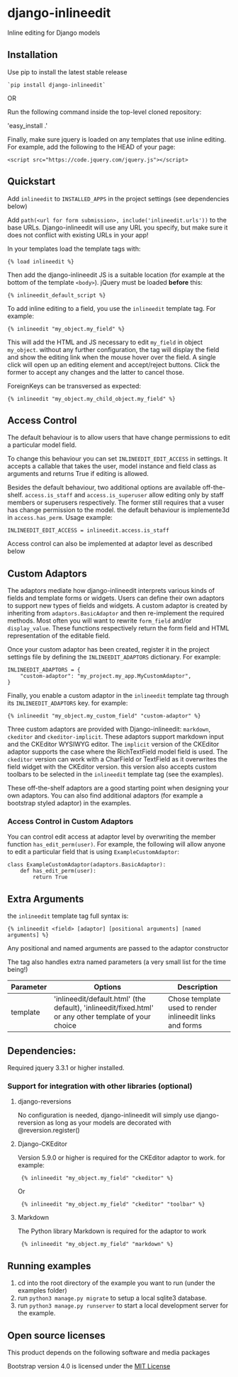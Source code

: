 # django-inlineedit

Inline editing for Django models


## Installation

Use pip to install the latest stable release
    
    `pip install django-inlineedit`
   
OR
   
Run the following command inside the top-level cloned repository:
   
   'easy_install .'
   
Finally, make sure jquery is loaded on any templates that use inline editing. For example, add the following to the HEAD of your page:

    <script src="https://code.jquery.com/jquery.js"></script>


## Quickstart

Add `inlineedit` to `INSTALLED_APPS` in the project settings (see dependencies below)

Add `path(<url for form submission>, include('inlineedit.urls'))` to the base URLs. Django-inlineedit will use any URL you specify, but make sure it does not conflict with existing URLs in your app!

In your templates load the template tags with:

    {% load inlineedit %}

Then add the django-inlineedit JS is a suitable location (for example at the bottom of the template `<body>`). jQuery must be loaded **before** this:

    {% inlineedit_default_script %}

To add inline editing to a field, you use the `inlineedit` template tag. For example:

    {% inlineedit "my_object.my_field" %}

This will add the HTML and JS necessary to edit `my_field` in object `my_object`. without any further configuration, the tag will display the field and show the editing link when the mouse hover over the field. A single click will open up an editing element and accept/reject buttons. Click the former to accept any changes and the latter to cancel those.

ForeignKeys can be transversed as expected:

    {% inlineedit "my_object.my_child_object.my_field" %}


## Access Control

The default behaviour is to allow users that have change permissions to edit a particular model field.

To change this behaviour you can set `INLINEEDIT_EDIT_ACCESS` in settings. It accepts a callable that takes the user, model instance and field class as arguments and returns True if editing is allowed.

Besides the default behaviour, two additional options are available off-the-shelf. `access.is_staff` and `access.is_superuser` allow editing only by staff members or superusers respectively. The former still requires that a vuser has change permission to the model. the default behaviour is implemente3d in `access.has_perm`. Usage example:

    INLINEEDIT_EDIT_ACCESS = inlineedit.access.is_staff

Access control can also be implemented at adaptor level as described below


## Custom Adaptors

The adaptors mediate how django-inlineedit interprets various kinds of fields and template forms or widgets. Users can define their own adaptors to support new types of fields and widgets. A custom adaptor is created by inheriting from `adaptors.BasicAdaptor` and then re-implement the required methods. Most often you will want to rewrite `form_field` and/or `display_value`. These functions respectively return the form field and HTML representation of the editable field.

Once your custom adaptor has been created, register it in the project settings file by defining the `INLINEEDIT_ADAPTORS` dictionary. For example:

    INLINEEDIT_ADAPTORS = {
        "custom-adaptor": "my_project.my_app.MyCustomAdaptor",
    }

Finally, you enable a custom adaptor in the `inlineedit` template tag through its `INLINEEDIT_ADAPTORS` key. for example:

    {% inlineedit "my_object.my_custom_field" "custom-adaptor" %}

Three custom adaptors are provided with Django-inlineedit: `markdown`, `ckeditor` and `ckeditor-implicit`. These adaptors support markdown input and the CKEditor WYSIWYG editor. The `implicit` version of the CKEditor adaptor supports the case where the RichTextField model field is used. The `ckeditor` version can work with a CharField or TextField as it overwrites the field widget with the CKEditor version. this version also accepts custom toolbars to be selected in the `inlineedit` template tag (see the examples).

These off-the-shelf adaptors are a good starting point when designing your own adaptors. You can also find additional adaptors (for example a bootstrap styled adaptor) in the examples.


### Access Control in Custom Adaptors

You can control edit access at adaptor level by overwriting the member function `has_edit_perm(user)`. For example, the following will allow anyone to edit a particular field that is using `ExampleCustomAdaptor`:

    class ExampleCustomAdaptor(adaptors.BasicAdaptor):
        def has_edit_perm(user):
            return True


## Extra Arguments

the `inlineedit` template tag full syntax is:

    {% inlineedit <field> [adaptor] [positional arguments] [named arguments] %}

Any positional and named arguments are passed to the adaptor constructor 

The tag also handles extra named parameters (a very small list for the time being!)

| Parameter     | Options | Description |
|---------------|---------|-------------|
| template | 'inlineedit/default.html' (the default), 'inlineedit/fixed.html' or any other template of your choice | Chose template used to render inlineedit links and forms |


## Dependencies:

Required jquery 3.3.1 or higher installed.


### Support for integration with other libraries (optional)

1. django-reversions
    
    No configuration is needed, django-inlineedit will simply use django-reversion as long 
    as your models are decorated with @reversion.register()

2. Django-CKEditor

    Version 5.9.0 or higher is required for the CKEditor adaptor to work. for example:

        {% inlineedit "my_object.my_field" "ckeditor" %}

    Or

        {% inlineedit "my_object.my_field" "ckeditor" "toolbar" %}


2. Markdown

    The Python library Markdown is required for the adaptor to work

        {% inlineedit "my_object.my_field" "markdown" %}


## Running examples

1. cd into the root directory of the example you want to run (under the examples folder)
2. run `python3 manage.py migrate` to setup a local sqlite3 database.
3. run `python3 manage.py runserver` to start a local development server for the example.


## Open source licenses

This product depends on the following software and media packages

Bootstrap version 4.0 is licensed under the [MIT License](http://opensource.org/licenses/mit-license.html)
